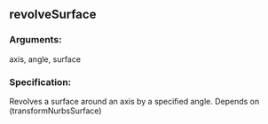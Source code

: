 ## revolveSurface
### Arguments: 
axis, angle, surface
### Specification: 
Revolves a surface around an axis by a specified angle. Depends on (transformNurbsSurface)
